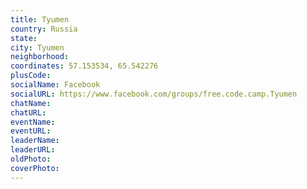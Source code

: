 ```yaml
---
title: Tyumen
country: Russia
state: 
city: Tyumen
neighborhood: 
coordinates: 57.153534, 65.542276
plusCode:
socialName: Facebook
socialURL: https://www.facebook.com/groups/free.code.camp.Tyumen
chatName:
chatURL:
eventName:
eventURL:
leaderName:
leaderURL:
oldPhoto: 
coverPhoto:
---
```


